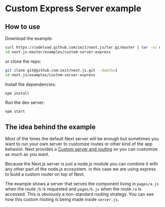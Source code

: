 
# Custom Express Server example

## How to use

Download the example:

```bash
curl https://codeload.github.com/zeit/next.js/tar.gz/master | tar -xz next.js-master/examples/custom-server-express
cd next.js-master/examples/custom-server-express
```

or clone the repo:

```bash
git clone git@github.com:zeit/next.js.git --depth=1
cd next.js/examples/custom-server-express
```

Install the dependencies:

```bash
npm install
```

Run the dev server:

```bash
npm start
```

## The idea behind the example

Most of the times the default Next server will be enough but sometimes you want to run your own server to customize routes or other kind of the app behavior. Next provides a [Custom server and routing](https://github.com/zeit/next.js#custom-server-and-routing) so you can customize as much as you want.

Because the Next.js server is just a node.js module you can combine it with any other part of the node.js ecosystem. in this case we are using express to build a custom router on top of Next.

The example shows a server that serves the component living in `pages/a.js` when the route `/b` is requested and `pages/b.js` when the route `/a` is accessed. This is obviously a non-standard routing strategy. You can see how this custom routing is being made inside `server.js`.
